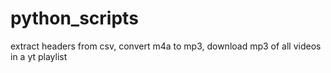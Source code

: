 # python_scripts
extract headers from csv, convert m4a to mp3, download mp3 of all videos in a yt playlist
